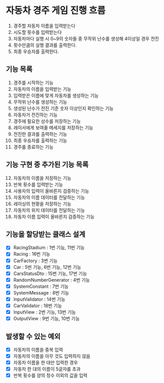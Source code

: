 # 자동차 경주 게임 진행 흐름

1. 경주할 자동차 이름을 입력받는다
2. 시도할 횟수를 입력받는다
3. 자동차마다 실행 시 0~9의 숫자들 중 무작위 난수를 생성해 4이상일 경우 전진
4. 횟수만큼의 실행 결과를 출력한다.
5. 최종 우승자를 출력한다.

## 기능 목록

1. 경주를 시작하는 기능
2. 자동차의 이름을 입력받는 기능
3. 입력받은 이름에 맞게 자동차를 생성하는 기능
4. 무작위 난수를 생성하는 기능
5. 생성된 난수가 전진 기준 숫자 이상인지 확인하는 기능
6. 자동차가 전진하는 기능
7. 경주에 필요한 상수를 저장하는 기능
8. 레이서에게 보여줄 메세지를 저장하는 기능
9. 전진한 결과를 출력하는 기능
10. 최종 우승자를 출력하는 기능
11. 경주를 종료하는 기능

## 기능 구현 중 추가된 기능 목록

12. 자동차의 이름을 저장하는 기능
13. 반복 횟수를 입력받는 기능
14. 사용자의 입력이 올바른지 검증하는 기능
15. 자동차의 이름 데이터를 전달하는 기능
16. 레이싱의 현황을 저장하는 기능
17. 자동차의 위치 데이터를 전달하는 기능
18. 자동차 이름 입력이 올바른지 검증하는 기능

## 기능을 할당받는 클래스 설계

- [x] RacingStadium : 1번 기능, 11번 기능
- [x] Racing : 16번 기능
- [x] CarFactory : 3번 기능
- [x] Car : 5번 기능, 6번 기능, 12번 기능
- [x] CarsStatusDto : 15번 기능, 17번 기능
- [x] RandomNumberGenerator : 4번 기능
- [x] SystemConstant : 7번 기능
- [x] SystemMessage : 8번 기능
- [x] InputValidator : 14번 기능
- [x] CarValidator : 18번 기능
- [x] InputView : 2번 기능, 13번 기능
- [x] OutputView : 9번 기능, 10번 기능

## 발생할 수 있는 예외

-[x] 자동차의 이름을 중복 입력
-[x] 자동차의 이름을 아무 것도 입력하지 않음
-[x] 자동차 이름을 한 대만 입력한 경우
-[x] 자동차 한 대의 이름이 5글자를 초과
-[x] 반복 횟수를 양의 정수 이외의 값을 입력